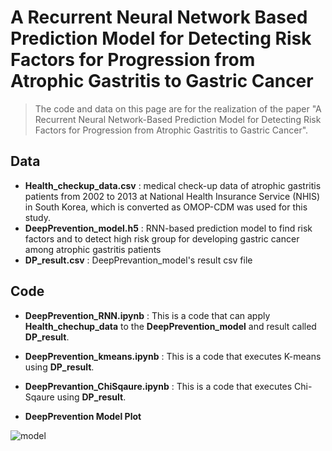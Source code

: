 # A Recurrent Neural Network Based Prediction Model for Detecting Risk Factors for Progression from Atrophic Gastritis to Gastric Cancer 


>The code and data on this page are for the realization of the paper "A Recurrent Neural Network-Based Prediction Model for Detecting Risk Factors for Progression from Atrophic Gastritis to Gastric Cancer".


## Data
- **Health_checkup_data.csv** : medical check-up data of atrophic gastritis patients from 2002 to 2013 at National Health Insurance Service (NHIS) in South Korea, which is converted as OMOP-CDM was used for this study.
- **DeepPrevention_model.h5** : RNN-based prediction model to find risk factors and to detect high risk group for developing gastric cancer among atrophic gastritis patients
- **DP_result.csv** : DeepPrevantion_model's result csv file

## Code
- **DeepPrevention_RNN.ipynb** : This is a code that can apply **Health_chechup_data** to the **DeepPrevention_model** and result called **DP_result**.
- **DeepPrevention_kmeans.ipynb** : This is a code that executes K-means using **DP_result**.
- **DeepPrevantion_ChiSqaure.ipynb** : This is a code that executes Chi-Sqaure using **DP_result**.


- **DeepPrevention Model Plot**


 ![model](https://user-images.githubusercontent.com/66989777/122944524-dcfade80-d3b2-11eb-8d65-e36373f00d39.png)
